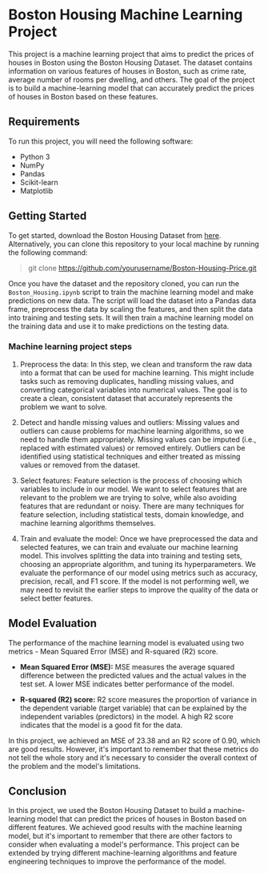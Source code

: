 # Boston Housing Machine Learning Project

This project is a machine learning project that aims to predict the prices of houses in Boston using the Boston Housing Dataset. The dataset contains information on various features of houses in Boston, such as crime rate, average number of rooms per dwelling, and others. The goal of the project is to build a machine-learning model that can accurately predict the prices of houses in Boston based on these features.

## Requirements

To run this project, you will need the following software:

- Python 3
- NumPy
- Pandas
- Scikit-learn
- Matplotlib

## Getting Started

To get started, download the Boston Housing Dataset from [here](https://archive.ics.uci.edu/ml/machine-learning-databases/housing/). Alternatively, you can clone this repository to your local machine by running the following command:

>git clone https://github.com/yourusername/Boston-Housing-Price.git


Once you have the dataset and the repository cloned, you can run the `Boston_Housing.ipynb` script to train the machine learning model and make predictions on new data. The script will load the dataset into a Pandas data frame, preprocess the data by scaling the features, and then split the data into training and testing sets. It will then train a machine learning model on the training data and use it to make predictions on the testing data.

### Machine learning project steps

1. Preprocess the data: In this step, we clean and transform the raw data into a format that can be used for machine learning. This might include tasks such as removing duplicates, handling missing values, and converting categorical variables into numerical values. The goal is to create a clean, consistent dataset that accurately represents the problem we want to solve.

2. Detect and handle missing values and outliers: Missing values and outliers can cause problems for machine learning algorithms, so we need to handle them appropriately. Missing values can be imputed (i.e., replaced with estimated values) or removed entirely. Outliers can be identified using statistical techniques and either treated as missing values or removed from the dataset.

3. Select features: Feature selection is the process of choosing which variables to include in our model. We want to select features that are relevant to the problem we are trying to solve, while also avoiding features that are redundant or noisy. There are many techniques for feature selection, including statistical tests, domain knowledge, and machine learning algorithms themselves.

4. Train and evaluate the model: Once we have preprocessed the data and selected features, we can train and evaluate our machine learning model. This involves splitting the data into training and testing sets, choosing an appropriate algorithm, and tuning its hyperparameters. We evaluate the performance of our model using metrics such as accuracy, precision, recall, and F1 score. If the model is not performing well, we may need to revisit the earlier steps to improve the quality of the data or select better features.

## Model Evaluation

The performance of the machine learning model is evaluated using two metrics - Mean Squared Error (MSE) and R-squared (R2) score.

- **Mean Squared Error (MSE):** MSE measures the average squared difference between the predicted values and the actual values in the test set. A lower MSE indicates better performance of the model.

- **R-squared (R2) score:** R2 score measures the proportion of variance in the dependent variable (target variable) that can be explained by the independent variables (predictors) in the model. A high R2 score indicates that the model is a good fit for the data.

In this project, we achieved an MSE of 23.38 and an R2 score of 0.90, which are good results. However, it's important to remember that these metrics do not tell the whole story and it's necessary to consider the overall context of the problem and the model's limitations.

## Conclusion

In this project, we used the Boston Housing Dataset to build a machine-learning model that can predict the prices of houses in Boston based on different features. We achieved good results with the machine learning model, but it's important to remember that there are other factors to consider when evaluating a model's performance. This project can be extended by trying different machine-learning algorithms and feature engineering techniques to improve the performance of the model.

